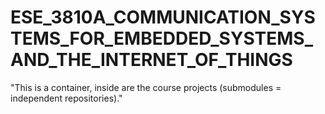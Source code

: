 # ESE_3810A_COMMUNICATION_SYSTEMS_FOR_EMBEDDED_SYSTEMS_AND_THE_INTERNET_OF_THINGS
"This is a container, inside are the course projects (submodules = independent repositories)."
